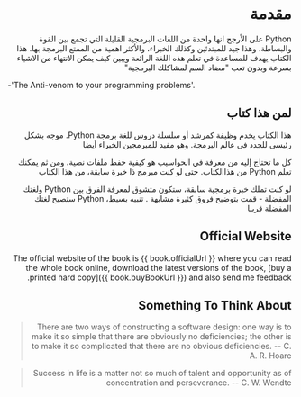 # <div dir="rtl">مقدمة</div>
<div dir = "rtl"> 
Python على الأرجح انها واحدة من اللغات البرمجية القليلة التي تجمع بين القوة والبساطة. وهذا جيد للمبتدئين وكذلك الخبراء، والأكثر  اهمية من الممتع البرمجة بها. هذا الكتاب يهدف للمساعدة في تعلم هذه اللغة الرائعة ويبين كيف يمكن الانتهاء من الاشياء بسرعة وبدون تعب  "مضاد السم لمشاكلك البرمجية"
</div>

-'The Anti-venom to your programming problems'.

## <div dir="rtl">لمن هذا كتاب</div>
<div dir="rtl">
<p>
هذا الكتاب يخدم وظيفة كمرشد أو سلسلة دروس للغة برمجة Python. موجه بشكل رئيسي للجدد في عالم البرمجة. وهو مفيد للمبرمجين الخبراء أيضا

<p>كل ما تحتاج إليه من معرفة في الحواسيب هو كيفية حفظ ملفات نصية، ومن ثم يمكنك تعلم Python من هذاالكتاب. حتى لو كنت مبرمج ذا خبرة سابقة، من هذا الكتاب

<p>
لو كنت تملك خبرة برمجية سابقة، ستكون متشوق لمعرفة الفرق بين Python ولغتك المفضلة - قمت بتوضيح فروق كثيرة مشابهة . تنبيه بسيط، Python ستصبح لغتك المفضلة قريبا

<div>
  
## Official Website

The official website of the book is {{ book.officialUrl }} where you can read the whole book online, download the latest versions of the book, [buy a printed hard copy]({{ book.buyBookUrl }}) and also send me feedback.

## Something To Think About

> There are two ways of constructing a software design: one way is to make it so simple that there are obviously no deficiencies; the other is to make it so complicated that there are no obvious deficiencies. -- C. A. R. Hoare

<!-- -->

> Success in life is a matter not so much of talent and opportunity as of concentration and perseverance. -- C. W. Wendte
